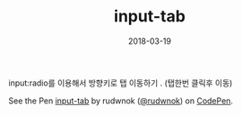 ﻿---
layout:  post
title:  "input-tab"
date: 2018-03-19 
categories: explanation
tags: tab 
---
input:radio를 이용해서 방향키로 탭 이동하기 .
(탭한번 클릭후 이동)


<p data-height="300" data-theme-id="31645" data-slug-hash="qoqXNB" data-default-tab="html,result" data-user="rudwnok" data-embed-version="2" data-pen-title="input-tab" class="codepen">See the Pen <a href="https://codepen.io/rudwnok/pen/qoqXNB/">input-tab</a> by rudwnok (<a href="https://codepen.io/rudwnok">@rudwnok</a>) on <a href="https://codepen.io">CodePen</a>.</p>
<script async src="https://static.codepen.io/assets/embed/ei.js"></script>
